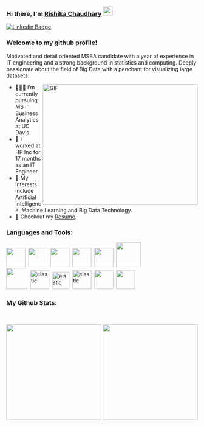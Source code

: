 

### Hi there, I'm <a href="https://gkassym.netlify.app" target="_blank">Rishika Chaudhary</a> <img src="https://media.giphy.com/media/hvRJCLFzcasrR4ia7z/giphy.gif" width="25px">

[![Linkedin Badge](https://img.shields.io/badge/-LinkedIn-0e76a8?style=flat-square&logo=Linkedin&logoColor=white)](https://www.linkedin.com/in/rishikachaudhary21/)
<!-- [![Kaggle Badge](https://img.shields.io/badge/Kaggle-20BEFF?style=flat-square&logo=Kaggle&logoColor=white)](https://www.kaggle.com/rishikachaudhary)
[![Instagram Badge](https://img.shields.io/badge/-Instagram-e4405f?style=flat-square&logo=Instagram&logoColor=white)](https://www.instagram.com/rishikachaudhary/)
[![Facebook Badge](https://img.shields.io/badge/Facebook-1877F2?style=flat-square&logo=Facebook&logoColor=white)](https://www.facebook.com/rishika.chaudhary.12) -->
### Welcome to my github profile! &nbsp;

Motivated and detail oriented MSBA candidate with a year of experience in IT engineering and a strong background in statistics and computing. Deeply passionate about the field of Big Data with a penchant for visualizing large datasets.


<img align="right" alt="GIF" src="https://github.com/Gapur/Gapur/blob/master/coding.gif?raw=true" width="408" height="318" />
<!--
**rc754/rc754** is a ✨ _special_ ✨ repository because its `README.md` (this file) appears on your GitHub profile.
-
Here are some ideas to get you started:
- 🔭 I’m currently working on  **Competitive Programming**c
- 🔭 I’m currently working on 
- 🌱 I’m currently learning ...
- 👯 I’m looking to collaborate on ...
- 🤔 I’m looking for help with ...
- 💬 Ask me about ...
- 📫 How to reach me: ...
- 😄 Pronouns: ...
- ⚡ Fun fact: ...
-->

- 👨🏻‍💻 I’m currently pursuing MS in Business Analytics at UC Davis.
- 🚀 I worked at HP Inc for 17 months as an IT Engineer.
- 🌱 My interests include Artificial Intelligence, Machine Learning and Big Data Technology.
- 📝 Checkout my [Resume](https://drive.google.com/file/d/1n9ADb3ZobTQgByLaHxTPzBg_kf8RsuHS/view?usp=sharing).


### Languages and Tools:
<p align="left">
  
  <span><img src="https://cdn.jsdelivr.net/gh/devicons/devicon@latest/icons/python/python-original.svg" width="50px"></span>&nbsp;
  <span><img src="https://cdn.jsdelivr.net/gh/devicons/devicon@latest/icons/r/r-original.svg" width="50px"></span>&nbsp;
  <span><img src="https://cdn.jsdelivr.net/gh/devicons/devicon@latest/icons/matlab/matlab-original.svg" width="50px"></span>&nbsp;
  <span><img src="https://cdn.jsdelivr.net/gh/devicons/devicon@latest/icons/cplusplus/cplusplus-original.svg" width="50px"></span>&nbsp;
  <span><img src="https://cdn.jsdelivr.net/gh/devicons/devicon@latest/icons/c/c-original.svg" width="50px"></span>&nbsp;
  <span><img src="https://www.vectorlogo.zone/logos/java/java-icon.svg" width="65px"></span>&nbsp;
  <br>
  <span><img src="https://cdn.jsdelivr.net/gh/devicons/devicon@latest/icons/mysql/mysql-original.svg" width="55px"></span>&nbsp;
  <span><img src="https://www.vectorlogo.zone/logos/elastic/elastic-icon.svg" alt="elastic" width="50px"/></span>&nbsp;
  <span><img src="https://www.vectorlogo.zone/logos/sas/sas-icon.svg" alt="elastic" width="45px"/></span>&nbsp;
  <span><img src="https://www.vectorlogo.zone/logos/gnu_bash/gnu_bash-icon.svg" alt="elastic" width="50px"/></span>&nbsp;
  <span><img src="https://www.vectorlogo.zone/logos/microsoft_powerbi/microsoft_powerbi-icon.svg" width="50px"/></span>&nbsp;
  <span><img src="https://cdn.jsdelivr.net/gh/devicons/devicon@latest/icons/html5/html5-original.svg" width="50px"></span>&nbsp;

### My Github Stats:
<br>
<p align = "center">
<img height = "250rem" src = "https://github-readme-stats.vercel.app/api?username=rc754&show_icons=true&include_all_commits=true&count_private=true&line_height=40">
<img height = "250rem" src = "https://github-readme-stats.vercel.app/api/top-langs/?username=rc754">
</p>

